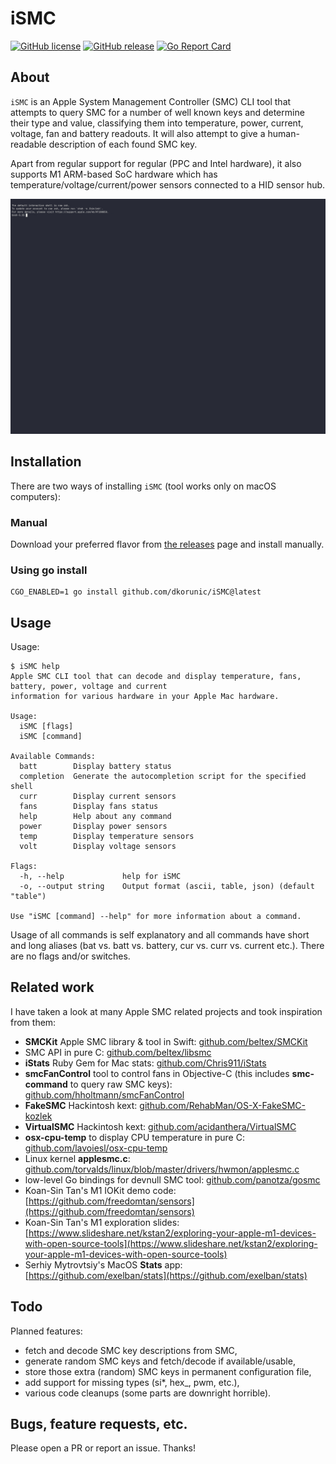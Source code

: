 # iSMC

[![GitHub license](https://img.shields.io/github/license/dkorunic/iSMC.svg)](https://github.com/dkorunic/iSMC/blob/master/LICENSE)
[![GitHub release](https://img.shields.io/github/release/dkorunic/iSMC.svg)](https://github.com/dkorunic/iSMC/releases/latest)
[![Go Report Card](https://goreportcard.com/badge/github.com/dkorunic/iSMC)](https://goreportcard.com/report/github.com/dkorunic/iSMC)

## About

`iSMC` is an Apple System Management Controller (SMC) CLI tool that attempts to query SMC for a number of well known keys and determine their type and value, classifying them into temperature, power, current, voltage, fan and battery readouts. It will also attempt to give a human-readable description of each found SMC key.

Apart from regular support for regular (PPC and Intel hardware), it also supports M1 ARM-based SoC hardware which has temperature/voltage/current/power sensors connected to a HID sensor hub.

![Demo](demo.gif)

## Installation

There are two ways of installing `iSMC` (tool works only on macOS computers):

### Manual

Download your preferred flavor from [the releases](https://github.com/dkorunic/iSMC/releases/latest) page and install manually.

### Using go install

```shell
CGO_ENABLED=1 go install github.com/dkorunic/iSMC@latest
```

## Usage

Usage:

```shell
$ iSMC help
Apple SMC CLI tool that can decode and display temperature, fans, battery, power, voltage and current
information for various hardware in your Apple Mac hardware.

Usage:
  iSMC [flags]
  iSMC [command]

Available Commands:
  batt        Display battery status
  completion  Generate the autocompletion script for the specified shell
  curr        Display current sensors
  fans        Display fans status
  help        Help about any command
  power       Display power sensors
  temp        Display temperature sensors
  volt        Display voltage sensors

Flags:
  -h, --help             help for iSMC
  -o, --output string    Output format (ascii, table, json) (default "table")

Use "iSMC [command] --help" for more information about a command.
```

Usage of all commands is self explanatory and all commands have short and long aliases (bat vs. batt vs. battery, cur vs. curr vs. current etc.). There are no flags and/or switches.

## Related work

I have taken a look at many Apple SMC related projects and took inspiration from them:

- **SMCKit** Apple SMC library & tool in Swift: [github.com/beltex/SMCKit](/github.com/beltex/SMCKit)
- SMC API in pure C: [github.com/beltex/libsmc](https://github.com/beltex/libsmc)
- **iStats** Ruby Gem for Mac stats: [github.com/Chris911/iStats](https://github.com/Chris911/iStats)
- **smcFanControl** tool to control fans in Objective-C (this includes **smc-command** to query raw SMC keys): [github.com/hholtmann/smcFanControl](https://github.com/hholtmann/smcFanControl)
- **FakeSMC** Hackintosh kext: [github.com/RehabMan/OS-X-FakeSMC-kozlek](https://github.com/RehabMan/OS-X-FakeSMC-kozlek)
- **VirtualSMC** Hackintosh kext: [github.com/acidanthera/VirtualSMC](https://github.com/acidanthera/VirtualSMC)
- **osx-cpu-temp** to display CPU temperature in pure C: [github.com/lavoiesl/osx-cpu-temp](https://github.com/lavoiesl/osx-cpu-temp)
- Linux kernel **applesmc.c**: [github.com/torvalds/linux/blob/master/drivers/hwmon/applesmc.c](https://github.com/torvalds/linux/blob/master/drivers/hwmon/applesmc.c)
- low-level Go bindings for devnull SMC tool: [github.com/panotza/gosmc](https://github.com/panotza/gosmc)
- Koan-Sin Tan's M1 IOKit demo code: [https://github.com/freedomtan/sensors](https://github.com/freedomtan/sensors)
- Koan-Sin Tan's M1 exploration slides: [https://www.slideshare.net/kstan2/exploring-your-apple-m1-devices-with-open-source-tools](https://www.slideshare.net/kstan2/exploring-your-apple-m1-devices-with-open-source-tools)
- Serhiy Mytrovtsiy's MacOS **Stats** app: [https://github.com/exelban/stats](https://github.com/exelban/stats)

## Todo

Planned features:

- fetch and decode SMC key descriptions from SMC,
- generate random SMC keys and fetch/decode if available/usable,
- store those extra (random) SMC keys in permanent configuration file,
- add support for missing types (si\*, hex\_, pwm, etc.),
- various code cleanups (some parts are downright horrible).

## Bugs, feature requests, etc.

Please open a PR or report an issue. Thanks!
